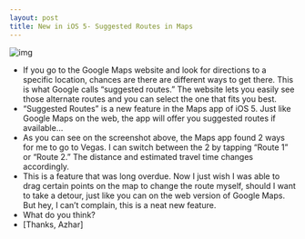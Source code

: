 ```yaml
---
layout: post
title: New in iOS 5- Suggested Routes in Maps
---
```

![img](http://media.idownloadblog.com/wp-content/uploads/2011/06/iOS-5-Maps-Suggested.jpeg)
* If you go to the Google Maps website and look for directions to a specific location, chances are there are different ways to get there. This is what Google calls “suggested routes.” The website lets you easily see those alternate routes and you can select the one that fits you best.
* “Suggested Routes” is a new feature in the Maps app of iOS 5. Just like Google Maps on the web, the app will offer you suggested routes if available…
* As you can see on the screenshot above, the Maps app found 2 ways for me to go to Vegas. I can switch between the 2 by tapping “Route 1” or “Route 2.” The distance and estimated travel time changes accordingly.
* This is a feature that was long overdue. Now I just wish I was able to drag certain points on the map to change the route myself, should I want to take a detour, just like you can on the web version of Google Maps. But hey, I can’t complain, this is a neat new feature.
* What do you think?
* [Thanks, Azhar]

